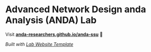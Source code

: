 
# Advanced Network Design anda Analysis (ANDA) Lab

Visit **[anda-researchers.github.io/anda-ssu](https://anda-researchers.github.io/anda-ssu)** 🚀

_Built with [Lab Website Template](https://greene-lab.gitbook.io/lab-website-template-docs)_

